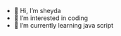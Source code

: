- 👋 Hi, I’m sheyda
- 👀 I’m interested in coding 
- 🌱 I’m currently learning java script 

<!---
sheyda/sheyda is a ✨ special ✨ repository because its `README.md` (this file) appears on your GitHub profile.
You can click the Preview link to take a look at your changes.
--->
